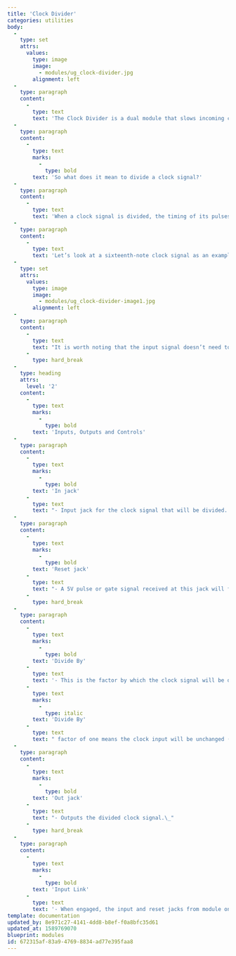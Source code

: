 ```yaml
---
title: 'Clock Divider'
categories: utilities
body:
  -
    type: set
    attrs:
      values:
        type: image
        image:
          - modules/ug_clock-divider.jpg
        alignment: left
  -
    type: paragraph
    content:
      -
        type: text
        text: 'The Clock Divider is a dual module that slows incoming clock pulses by a factor of two to sixteen. The modules can run independently from one another or be linked so that the clock input and reset jacks from the first module are shared by both.'
  -
    type: paragraph
    content:
      -
        type: text
        marks:
          -
            type: bold
        text: 'So what does it mean to divide a clock signal?'
  -
    type: paragraph
    content:
      -
        type: text
        text: 'When a clock signal is divided, the timing of its pulses are not changed. Instead, the Clock Divider creates a new pulse-wave signal that represents only a fraction of the pulses received at the input.'
  -
    type: paragraph
    content:
      -
        type: text
        text: 'Let’s look at a sixteenth-note clock signal as an example. Dividing by a factor of two means that one pulse is output for every two pulses received resulting in an eighth note clock signal. Dividing by a factor of three means that one pulse is output for every three received which is the equivalent of dotted-eighth notes. Dividing by a factor of seven doesn’t result in a common note duration, but the same principle is used. The divider only outputs one pulse for every seven pulses which by the way can create some really cool poly-rhythms!'
  -
    type: set
    attrs:
      values:
        type: image
        image:
          - modules/ug_clock-divider-image1.jpg
        alignment: left
  -
    type: paragraph
    content:
      -
        type: text
        text: "It is worth noting that the input signal doesn’t need to be a designated clock signal. Any voltage transition from below 2.5V to 2.5V or higher will be interpreted as a pulse meaning you can use an LFO, the gate signal from a MIDI controller, or even an audio signal!\_"
      -
        type: hard_break
  -
    type: heading
    attrs:
      level: '2'
    content:
      -
        type: text
        marks:
          -
            type: bold
        text: 'Inputs, Outputs and Controls'
  -
    type: paragraph
    content:
      -
        type: text
        marks:
          -
            type: bold
        text: 'In jack'
      -
        type: text
        text: "- Input jack for the clock signal that will be divided. When the modules are linked the input signal from module one is internally routed to module two.\_"
  -
    type: paragraph
    content:
      -
        type: text
        marks:
          -
            type: bold
        text: 'Reset jack'
      -
        type: text
        text: "- A 5V pulse or gate signal received at this jack will force the divided clock signal to restart on the next pulse received at the input jack. When the modules are linked the reset jack from module one will reset module two as well.\_"
      -
        type: hard_break
  -
    type: paragraph
    content:
      -
        type: text
        marks:
          -
            type: bold
        text: 'Divide By'
      -
        type: text
        text: '- This is the factor by which the clock signal will be divided. It can be set from one to sixteen by clicking on the up and down arrows to the left of the number display. A '
      -
        type: text
        marks:
          -
            type: italic
        text: 'Divide By'
      -
        type: text
        text: " factor of one means the clock input will be unchanged (because duh, anything divided by one is itself!) but is a convenient way to temporarily bypass any clock division. A factor of two means one pulse is output for every two pulses received at the input. A factor of nine means one pulse is output for every nine pulses. You get the idea.\_"
  -
    type: paragraph
    content:
      -
        type: text
        marks:
          -
            type: bold
        text: 'Out jack'
      -
        type: text
        text: "- Outputs the divided clock signal.\_"
      -
        type: hard_break
  -
    type: paragraph
    content:
      -
        type: text
        marks:
          -
            type: bold
        text: 'Input Link'
      -
        type: text
        text: '- When engaged, the input and reset jacks from module one are sent internally to module two. If a cable is patched to either of module two’s inputs, the signal from the cable will “override” the link.'
template: documentation
updated_by: 8e971c27-4141-4dd8-b8ef-f0a8bfc35d61
updated_at: 1589769070
blueprint: modules
id: 672315af-83a9-4769-8834-ad77e395faa8
---
```

